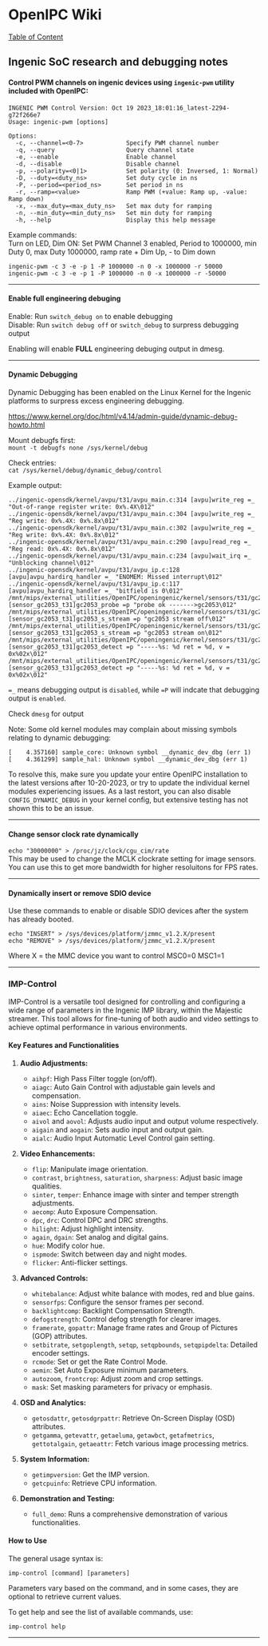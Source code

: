 # OpenIPC Wiki
[Table of Content](../README.md)

Ingenic SoC research and debugging notes
----------------------------------------

#### Control PWM channels on ingenic devices using `ingenic-pwm` utility included with OpenIPC:

```
INGENIC PWM Control Version: Oct 19 2023_18:01:16_latest-2294-g72f266e7
Usage: ingenic-pwm [options]

Options:
  -c, --channel=<0-7>            Specify PWM channel number
  -q, --query                    Query channel state
  -e, --enable                   Enable channel
  -d, --disable                  Disable channel
  -p, --polarity=<0|1>           Set polarity (0: Inversed, 1: Normal)
  -D, --duty=<duty_ns>           Set duty cycle in ns
  -P, --period=<period_ns>       Set period in ns
  -r, --ramp=<value>             Ramp PWM (+value: Ramp up, -value: Ramp down)
  -x, --max_duty=<max_duty_ns>   Set max duty for ramping
  -n, --min_duty=<min_duty_ns>   Set min duty for ramping
  -h, --help                     Display this help message
```

Example commands:  
Turn on LED, Dim ON: Set PWM Channel 3 enabled, Period to 1000000, min Duty 0, max Duty 1000000, ramp rate + Dim Up, - to Dim down  

`ingenic-pwm -c 3 -e -p 1 -P 1000000 -n 0 -x 1000000 -r 50000`  
`ingenic-pwm -c 3 -e -p 1 -P 1000000 -n 0 -x 1000000 -r -50000`  

---

#### Enable full engineering debuging  

Enable: Run `switch_debug on` to enable debugging  
Disable: Run `switch debug off` or `switch_debug` to surpress debugging output

Enabling will enable **FULL** engineering debuging output in dmesg. 

---

#### Dynamic Debugging

Dynamic Debugging has been enabled on the Linux Kernel for the Ingenic platforms to surpress excess engineering debugging.

https://www.kernel.org/doc/html/v4.14/admin-guide/dynamic-debug-howto.html

Mount debugfs first:  
`mount -t debugfs none /sys/kernel/debug`

Check entries:  
`cat /sys/kernel/debug/dynamic_debug/control`

Example output:  

```
../ingenic-opensdk/kernel/avpu/t31/avpu_main.c:314 [avpu]write_reg =_ "Out-of-range register write: 0x%.4X\012"
../ingenic-opensdk/kernel/avpu/t31/avpu_main.c:304 [avpu]write_reg =_ "Reg write: 0x%.4X: 0x%.8x\012"
../ingenic-opensdk/kernel/avpu/t31/avpu_main.c:302 [avpu]write_reg =_ "Reg write: 0x%.4X: 0x%.8x\012"
../ingenic-opensdk/kernel/avpu/t31/avpu_main.c:290 [avpu]read_reg =_ "Reg read: 0x%.4X: 0x%.8x\012"
../ingenic-opensdk/kernel/avpu/t31/avpu_main.c:234 [avpu]wait_irq =_ "Unblocking channel\012"
../ingenic-opensdk/kernel/avpu/t31/avpu_ip.c:128 [avpu]avpu_hardirq_handler =_ "ENOMEM: Missed interrupt\012"
../ingenic-opensdk/kernel/avpu/t31/avpu_ip.c:117 [avpu]avpu_hardirq_handler =_ "bitfield is 0\012"
/mnt/mips/external_utilities/OpenIPC/openingenic/kernel/sensors/t31/gc2053/gc2053.c:1860 [sensor_gc2053_t31]gc2053_probe =p "probe ok ------->gc2053\012"
/mnt/mips/external_utilities/OpenIPC/openingenic/kernel/sensors/t31/gc2053/gc2053.c:1422 [sensor_gc2053_t31]gc2053_s_stream =p "gc2053 stream off\012"
/mnt/mips/external_utilities/OpenIPC/openingenic/kernel/sensors/t31/gc2053/gc2053.c:1415 [sensor_gc2053_t31]gc2053_s_stream =p "gc2053 stream on\012"
/mnt/mips/external_utilities/OpenIPC/openingenic/kernel/sensors/t31/gc2053/gc2053.c:1288 [sensor_gc2053_t31]gc2053_detect =p "-----%s: %d ret = %d, v = 0x%02x\012"
/mnt/mips/external_utilities/OpenIPC/openingenic/kernel/sensors/t31/gc2053/gc2053.c:1282 [sensor_gc2053_t31]gc2053_detect =p "-----%s: %d ret = %d, v = 0x%02x\012"
```

`=_` means debugging output is `disabled`, while `=P` will indcate that debugging output is `enabled`.  

Check `dmesg` for output

Note:  Some old kernel modules may complain about missing symbols relating to dynamic debugging:
```
[    4.357160] sample_core: Unknown symbol __dynamic_dev_dbg (err 1)
[    4.361299] sample_hal: Unknown symbol __dynamic_dev_dbg (err 1)
```
To resolve this, make sure you update your entire OpenIPC installation to the latest versions after 10-20-2023, or try to update the individual kernel modules experiencing issues.  As a last restort, you can also disable `CONFIG_DYNAMIC_DEBUG` in your kernel config, but extensive testing has not shown this to be an issue.

---

#### Change sensor clock rate dynamically

`echo "30000000" > /proc/jz/clock/cgu_cim/rate`  
This may be used to change the MCLK clockrate setting for image sensors.  You can use this to get more bandwidth for higher resoluitons for FPS rates.

---

#### Dynamically insert or remove SDIO device

Use these commands to enable or disable SDIO devices after the system has already booted.  

`echo "INSERT" > /sys/devices/platform/jzmmc_v1.2.X/present`  
`echo "REMOVE" > /sys/devices/platform/jzmmc_v1.2.X/present` 

Where X = the MMC device you want to control  MSC0=0 MSC1=1

---

### IMP-Control

IMP-Control is a versatile tool designed for controlling and configuring a wide range of parameters in the Ingenic IMP library, within the Majestic streamer.  This tool allows for fine-tuning of both audio and video settings to achieve optimal performance in various environments.

#### Key Features and Functionalities
1. **Audio Adjustments:**
   - `aihpf`: High Pass Filter toggle (on/off).
   - `aiagc`: Auto Gain Control with adjustable gain levels and compensation.
   - `ains`: Noise Suppression with intensity levels.
   - `aiaec`: Echo Cancellation toggle.
   - `aivol` and `aovol`: Adjusts audio input and output volume respectively.
   - `aigain` and `aogain`: Sets audio input and output gain.
   - `aialc`: Audio Input Automatic Level Control gain setting.

2. **Video Enhancements:**
   - `flip`: Manipulate image orientation.
   - `contrast`, `brightness`, `saturation`, `sharpness`: Adjust basic image qualities.
   - `sinter`, `temper`: Enhance image with sinter and temper strength adjustments.
   - `aecomp`: Auto Exposure Compensation.
   - `dpc`, `drc`: Control DPC and DRC strengths.
   - `hilight`: Adjust highlight intensity.
   - `again`, `dgain`: Set analog and digital gains.
   - `hue`: Modify color hue.
   - `ispmode`: Switch between day and night modes.
   - `flicker`: Anti-flicker settings.

3. **Advanced Controls:**
   - `whitebalance`: Adjust white balance with modes, red and blue gains.
   - `sensorfps`: Configure the sensor frames per second.
   - `backlightcomp`: Backlight Compensation Strength.
   - `defogstrength`: Control defog strength for clearer images.
   - `framerate`, `gopattr`: Manage frame rates and Group of Pictures (GOP) attributes.
   - `setbitrate`, `setgoplength`, `setqp`, `setqpbounds`, `setqpipdelta`: Detailed encoder settings.
   - `rcmode`: Set or get the Rate Control Mode.
   - `aemin`: Set Auto Exposure minimum parameters.
   - `autozoom`, `frontcrop`: Adjust zoom and crop settings.
   - `mask`: Set masking parameters for privacy or emphasis.

4. **OSD and Analytics:**
   - `getosdattr`, `getosdgrpattr`: Retrieve On-Screen Display (OSD) attributes.
   - `getgamma`, `getevattr`, `getaeluma`, `getawbct`, `getafmetrics`, `gettotalgain`, `getaeattr`: Fetch various image processing metrics.

5. **System Information:**
   - `getimpversion`: Get the IMP version.
   - `getcpuinfo`: Retrieve CPU information.

6. **Demonstration and Testing:**
   - `full_demo`: Runs a comprehensive demonstration of various functionalities.

#### How to Use
The general usage syntax is:
```
imp-control [command] [parameters]
```
Parameters vary based on the command, and in some cases, they are optional to retrieve current values.

To get help and see the list of available commands, use:
```
imp-control help
```
---

